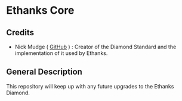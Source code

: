 # Ethanks Core
## Credits
- Nick Mudge ( [GitHub](https://github.com/mudgen) ) : Creator of the Diamond Standard and the implementation of it used by Ethanks. 

## General Description
This repository will keep up with any future upgrades to the Ethanks Diamond. 